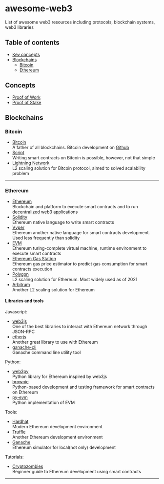# awesome-web3
List of awesome web3 resources including protocols, blockchain systems, web3 libraries

## Table of contents
- [Key concepts](#concepts)
- [Blockchains](#blockchains)
    - [Bitcoin](#bitcoin)
    - [Ethereum](#ethereum)


## Concepts
- [Proof of Work](https://en.wikipedia.org/wiki/Proof_of_work) <br>
- [Proof of Stake](https://en.wikipedia.org/wiki/Proof_of_stake) <br>

## Blockchains

### Bitcoin

- [Bitcoin](https://bitcoin.org/en/) <br> A father of all blockchains. Bitcoin development on [Github](https://github.com/bitcoin)
- [Script](https://en.bitcoin.it/wiki/Script) <br> Writing smart contracts on Bitcoin is possible, however, not that simple
- [Lightning Network](https://lightning.network/) <br> L2 scaling solution for Bitcoin protocol, aimed to solved scalability problem

---

### Ethereum

- [Ethereum](https://ethereum.org/en/) <br> Blockchain and platform to execute smart contracts and to run decentralized web3 applications
- [Solidity](https://github.com/ethereum/solidity) <br> Ethereum native language to write smart contracts
- [Vyper](https://github.com/vyperlang/vyper) <br> Ethereum another native language for smart contracts development. Used less frequently than solidity
- [EVM](https://ethereum.org/en/developers/docs/evm/) <br> Ethereum turing-complete virtual machine, runtime environment to execute smart contracts
- [Ethereum Gas Station](https://ethgasstation.info/) <br> Ethereum gas price estimator to predict gas consumption for smart contracts execution
- [Polygon](https://github.com/maticnetwork) <br> L2 scaling solution for Ethereum. Most widely used as of 2021
- [Arbitrum](https://github.com/OffchainLabs/arbitrum) <br> Another L2 scaling solution for Ethereum

#### Libraries and tools

Javascript:
- [web3js](https://github.com/ChainSafe/web3.js) <br> One of the best libraries to interact with Ethereum network through JSON-RPC
- [etherjs](https://github.com/ethers-io/ethers.js/) <br> Another great library to use with Ethereum
- [ganache-cli](https://github.com/trufflesuite/ganache-cli-archive) <br> Ganache command line utility tool

Python:
- [web3py](https://github.com/ethereum/web3.py) <br> Python library for Ethereum inspired by web3js
- [brownie](https://github.com/eth-brownie/brownie) <br> Python-based development and testing framework for smart contracts on Ethereum
- [py-evm](https://github.com/ethereum/py-evm) <br> Python implementation of EVM

Tools:
- [Hardhat](https://github.com/nomiclabs/hardhat) <br> Modern Ethereum development environment
- [Truffle](https://github.com/trufflesuite/truffle) <br> Another Ethereum development environment
- [Ganache](https://github.com/trufflesuite/ganache) <br> Ethereum simulator for local(not only) development

Tutorials:
- [Cryptozombies](https://cryptozombies.io/en/) <br> Beginner guide to Ethereum development using smart contracts

---
